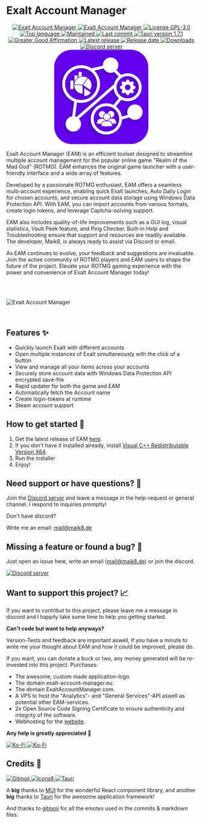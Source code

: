 <!--
  Title: Exalt Account Manager
  Description: An account manager and launcher for the game realm of the mad god (rotmg for short).
  Author: Maik8
  -->

# Exalt Account Manager

<div align="center">
<a href="https://exaltaccountmanager.com" style="display: inline">
  <img
   src="https://img.shields.io/badge/Project-Exalt%20Account%20Manager-violet.svg?style=flat&color=6200EE"
    alt="Exalt Account Manager" />
</a>
<a href="https://app.codacy.com/gh/MaikEight/ExaltAccountManager/dashboard?utm_source=gh&utm_medium=referral&utm_content=&utm_campaign=Badge_grade" style="display: inline">
  <img
   src="https://app.codacy.com/project/badge/Grade/0ef544da9dd44beeac1d3e69f7312d94"
    alt="Exalt Account Manager" />
</a>
<a href="https://github.com/MaikEight/ExaltAccountManager/blob/main/LICENSE" style="display: inline">
  <img
    src="https://img.shields.io/github/license/MaikEight/ExaltAccountManager?label=License"
    alt="License GPL-3.0" />
</a>
<a href="https://github.com/MaikEight/ExaltAccountManager#Languages:~:text=your%20first%20package-,Languages" style="display: inline">
  <img
    src="https://img.shields.io/github/languages/top/MaikEight/ExaltAccountManager"
    alt="Top language" />
</a>
<a href="https://github.com/MaikEight" style="display: inline">
  <img
    src="https://img.shields.io/maintenance/yes/2024?label=Maintained"
    alt="Maintained" />
</a>
<a href="https://github.com/MaikEight/ExaltAccountManager/commits/main" style="display: inline">
  <img
    src="https://img.shields.io/github/last-commit/MaikEight/ExaltAccountManager?label=Last%20commit"
    alt="Last commit" />
</a>
<a href="https://tauri.app" style="display: inline">
  <img
    src="https://img.shields.io/badge/Tauri-1.7.1-violet.svg?style=flat&logo=Tauri&color=512BD4"
    alt="Tauri version 1.7.1" />
</a>
<a href="https://good-labs.github.io/greater-good-affirmation" style="display: inline">
<img
    src="https://good-labs.github.io/greater-good-affirmation/assets/images/badge.svg"
    alt="Greater Good Affirmation" />
</a>
<a href="https://github.com/MaikEight/ExaltAccountManager/releases/latest" style="display: inline">
  <img
    src="https://img.shields.io/github/v/release/MaikEight/ExaltAccountManager?label=Latest%20Release"
    alt="Latest release" />
</a>
<a href="https://github.com/MaikEight/ExaltAccountManager/releases/latest" style="display: inline">
  <img
    src="https://img.shields.io/github/release-date/MaikEight/ExaltAccountManager?label=Release%20date"
    alt="Release date" />
</a>
<a href="https://github.com/MaikEight/ExaltAccountManager/releases/latest" style="display: inline">
  <img
    src="https://img.shields.io/github/downloads/MaikEight/ExaltAccountManager/total?label=Downloads"
    alt="Downloads" />
</a>
<a href="https://discord.exalt-account-manager.eu" style="display: inline">
  <img
    src="https://img.shields.io/discord/870868049333469224?color=5662F6&label=Discord"
    alt="Discord server" />
</a>


<br >

<a href="https://exaltaccountmanager.com" style="display: inline">
<img  width="250" height="250" src="https://raw.githubusercontent.com/MaikEight/ExaltAccountManager/main/src-tauri/icons/logo.png" alt="EAM logo" title="EAM logo">  
</a>
</div>


Exalt Account Manager (EAM) is an efficient toolset designed to streamline multiple account management for the popular online game "Realm of the Mad God" (ROTMG). EAM enhances the original game launcher with a user-friendly interface and a wide array of features.

Developed by a passionate ROTMG enthusiast, EAM offers a seamless multi-account experience, enabling quick Exalt launches, Auto Daily Login for chosen accounts, and secure account data storage using Windows Data Protection API. With EAM, you can import accounts from various formats, create login tokens, and leverage Captcha-solving support.

EAM also includes quality-of-life improvements such as a GUI log, visual statistics, Vault Peek feature, and Ping Checker. Built-in Help and Troubleshooting ensure that support and resources are readily available. The developer, Maik8, is always ready to assist via Discord or email.

As EAM continues to evolve, your feedback and suggestions are invaluable. Join the active community of ROTMG players and EAM users to shape the future of the project. Elevate your ROTMG gaming experience with the power and convenience of Exalt Account Manager today!

<br >
<br >

![Exalt Account Manager](https://i.imgur.com/l8yu0lc.png)

<br >

## Features ✨
- Quickly launch Exalt with different accounts
- Open multiple instances of Exalt simultaneously with the click of a button
- View and manage all your items across your accounts
- Securely store account data with Windows Data Protection API encrypted save-file
- Rapid updater for both the game and EAM
- Automatically fetch the Account name
- Create login-tokens at runtime
- Steam account support

## How to get started 🚀

1. Get the latest release of EAM [here](https://github.com/MaikEight/ExaltAccountManager/releases/latest).
2. If you don't have it installed already, install [Visual C++ Redistributable Version X64](https://learn.microsoft.com/de-de/cpp/windows/latest-supported-vc-redist?view=msvc-170#latest-microsoft-visual-c-redistributable-version)
3. Run the installer
4. Enjoy!

## Need support or have questions? 📝
Join the [Discord server](https://discord.exalt-account-manager.eu) and leave a message in the help-request or general channel. I respond to inquiries promptly!

Don't have discord? 

Write me an email: mail@maik8.de

## Missing a feature or found a bug? 🐛
Just open an issue here, write an email (mail@maik8.de) or join the discord.

<a href="https://discord.exalt-account-manager.eu">
  <img
    src="https://img.shields.io/discord/870868049333469224?color=5662F6&label=Discord"
    alt="Discord server"
  />
</a>

## Want to support this project? 📈
If you want to contribut to this project, please leave me a message in discord and I happily take some time to help you getting started.

<b>Can't code but want to help anyways?</b>

Version-Tests and feedback are important aswell, if you have a minute to write me your thought about EAM and how it could be improved, please do.

If you want, you can donate a buck or two, any money generated will be re-invested into this project.
Purchases: 
- The awesome, custom made application-logo.
- The domain exalt-account-manager.eu.
- The domain ExaltAccountManager.com.
- A VPS to host the "Analytics"- and "General Services"-API aswell as potential other EAM-services.
- 2x Open Source Code Signing Certificate to ensure authenticity and integrity of the software.
- Webhosting for the [website](https://ExaltAccountManager.com).

<b>Any help is greatly appreciated</b> 🍻

<a href="https://ko-fi.com/maik8">
  <img
    height='48'
    src="https://storage.ko-fi.com/cdn/brandasset/kofi_bg_tag_dark.png"
    alt="Ko-Fi"
  />
</a>

<a href="https://www.buymeacoffee.com/Maik8">
  <img
    height='48'
    src="https://i.imgur.com/tAUkwTQ.png"
    alt="Ko-Fi"
  />
</a>

## Credits 💚

<a href="https://gitmoji.dev">
  <img
    src="https://img.shields.io/badge/gitmoji-%20😜%20😍-FFDD67.svg?style=flat"
    alt="Gitmoji"
  />
</a>
<a href="https://mui.com">
  <img
    src="https://img.shields.io/badge/MUI-%230081CB.svg?style=for-the-badge&logo=mui&logoColor=white"
    alt="Icons8"
    height="20px"
    style="border-radius: 2px"
  />
</a>
<a href="https://tauri.app" style="display: inline">
  <img
    src="https://img.shields.io/badge/Tauri-violet.svg?style=flat&logo=Tauri&color=575757"
    alt="Tauri" />
</a>

A **big** thanks to [MUI](https://mui.com) for the wonderful React component library, and another **big** thanks to [Tauri](https://tauri.app) for the awesome application framework!

And thanks to [gitmoji](https://gitmoji.dev) for all the emotes used in the commits & markdown files. 